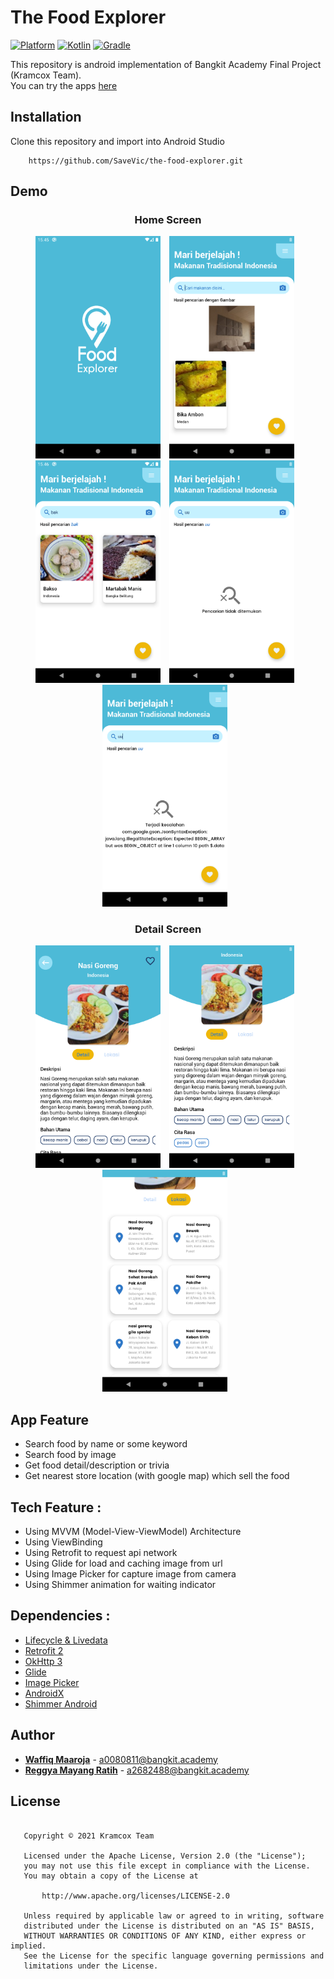 # The Food Explorer    
 [![Platform](https://img.shields.io/badge/platform-Android-green.svg)](http://developer.android.com/index.html) [![Kotlin](https://img.shields.io/badge/kotlin-1.5.0-blue.svg)](http://kotlinlang.org) [![Gradle](https://img.shields.io/badge/gradle-4.2.1-%2366DCB8.svg)](https://developer.android.com/studio/releases/gradle-plugin)    
    
This repository is android implementation of Bangkit Academy Final Project (Kramcox Team).<br>
You can try the apps [here](https://drive.google.com/drive/folders/1Kz6W8kv0QnVNjXuK9yOC6QGkMmz9Xlgp?usp=sharing)
    
## Installation 
Clone this repository and import into Android Studio    
```
    https://github.com/SaveVic/the-food-explorer.git
```   

## Demo    
<h3 align="center"> Home Screen </h3>
<p align="center">
<img src="assets/splashscreen.png"
        alt="Splashscreen"    
        style="margin-right: 10px;"    
        width="200" />
    <img src="assets/home-search-image.png"
        alt="Home Search Image"    
        style="margin-right: 10px;"    
        width="200" />
    <img src="assets/home-search-query.png"
        alt="Home Search Text"    
        style="margin-right: 10px;"    
        width="200" />
    <img src="assets/home-search-empty.png"
            alt="Home Search Empty"    
            style="margin-right: 10px;"
            width="200" />
    <img src="assets/home-search-error.png"
        alt="Home Search Error"    
        style="margin-right: 10px;"
        width="200" />
</p>

<h3 align="center"> Detail Screen </h3>
<p align="center">
    <img src="assets/detail-main.png"
        alt="Detail Screen 1"    
        style="margin-right: 10px;"    
        width="200" />
    <img src="assets/detail-detail.png"
        alt="Detail Screen 2"    
        style="margin-right: 10px;"    
        width="200" />
    <img src="assets/detail-location.png"
        alt="Detail Location"    
        style="margin-right: 10px;"    
        width="200" />
</p>

## App Feature
- Search food by name or some keyword
- Search food by image
- Get food detail/description or trivia
- Get nearest store location (with google map) which sell the food

## Tech Feature :
- Using MVVM (Model-View-ViewModel) Architecture
- Using ViewBinding
- Using Retrofit to request api network
- Using Glide for load and caching image from url
- Using Image Picker for capture image from camera
- Using Shimmer animation for waiting indicator

## Dependencies :
- [Lifecycle & Livedata](https://developer.android.com/jetpack/androidx/releases/lifecycle)
- [Retrofit 2](https://square.github.io/retrofit/)
- [OkHttp 3](https://square.github.io/okhttp/)
- [Glide](https://github.com/bumptech/glide)
- [Image Picker](https://github.com/Dhaval2404/ImagePicker)
- [AndroidX](https://mvnrepository.com/artifact/androidx)  
- [Shimmer Android](http://facebook.github.io/shimmer-android/)

## Author
- [**Waffiq Maaroja**](https://www.linkedin.com/in/waffiq-maaroja) - a0080811@bangkit.academy
- [**Reggya Mayang Ratih**](https://www.linkedin.com/in/reggya-mayang-ratih-b001a8207) - a2682488@bangkit.academy

## License 
```

   Copyright © 2021 Kramcox Team

   Licensed under the Apache License, Version 2.0 (the "License");
   you may not use this file except in compliance with the License.
   You may obtain a copy of the License at

       http://www.apache.org/licenses/LICENSE-2.0

   Unless required by applicable law or agreed to in writing, software
   distributed under the License is distributed on an "AS IS" BASIS,
   WITHOUT WARRANTIES OR CONDITIONS OF ANY KIND, either express or implied.
   See the License for the specific language governing permissions and
   limitations under the License.

``` 